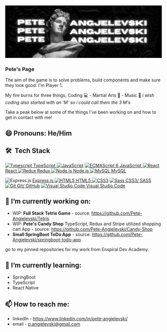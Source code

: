 ![Pete-Angjelevski Banner](images/Pete%20Angjelevski.png)

### Pete's Page 

The aim of the game is to solve problems, build components and make sure they look good. I'm Player 1. 

My fire burns for three things, Coding 💻 - Martial Arts 💪 - Music  🎵             *i wish coding also started with an 'M' so i could call them the 3 M's*

Take a peak below at some of the things I've been working on and how to get in contact with me! 


## 😄 Pronouns: He/Him

## 🛠 &nbsp;Tech Stack


<a href="https://www.typescriptlang.org/" title="Typescript"><img src="https://github.com/get-icon/geticon/raw/master/icons/typescript-icon.svg" alt="Typescript" width="21px" height="21px">  TypeScript    </a>
<a href="https://developer.mozilla.org/en-US/docs/Web/JavaScript" title="JavaScript"><img src="https://github.com/get-icon/geticon/raw/master/icons/javascript.svg" alt="JavaScript" width="21px" height="21px"></a>
<a href="https://tc39.es/ecma262/" title="ECMAScript 6"><img src="https://github.com/get-icon/geticon/raw/master/icons/es6.svg" alt="ECMAScript 6" width="21px" height="21px">  JavaScript     </a>
<a href="https://reactjs.org/" title="React"><img src="https://github.com/get-icon/geticon/raw/master/icons/react.svg" alt="React" width="21px" height="21px">  React     </a>
<a href="https://redux.js.org/" title="Redux"><img src="https://github.com/get-icon/geticon/raw/master/icons/redux.svg" alt="Redux" width="21px" height="21px">  Redux    </a>
<a href="https://nodejs.org/" title="Node.js"><img src="https://github.com/get-icon/geticon/raw/master/icons/nodejs-icon.svg" alt="Node.js" width="21px" height="21px">  Node.js    </a>
<a href="https://dev.mysql.com/" title="MySQL"><img src="https://github.com/get-icon/geticon/raw/master/icons/mysql.svg" alt="MySQL" width="21px" height="21px">  MySQL    </a>

![Express.js](https://img.shields.io/badge/-Express-black?style=flat-square&logo=expressjs) <a href="https://img.shields.io/badge/-Express-black?style=flat-square&logo=expressjs">Express.js </a> 
<a href="https://www.w3.org/TR/html5/" title="HTML5"><img src="https://github.com/get-icon/geticon/raw/master/icons/html-5.svg" alt="HTML5" width="21px" height="21px">  HTML5    </a>
<a href="https://www.w3.org/TR/CSS/" title="CSS3"><img src="https://github.com/get-icon/geticon/raw/master/icons/css-3.svg" alt="CSS3" width="21px" height="21px"></a>
<a href="https://sass-lang.com/" title="Sass"><img src="https://github.com/get-icon/geticon/raw/master/icons/sass.svg" alt="Sass" width="21px" height="21px">  CSS3/ SASS</a>
<a href="https://git-scm.com/" title="Git"><img src="https://github.com/get-icon/geticon/raw/master/icons/git-icon.svg" alt="Git" width="21px" height="21px">  Git/ GitHub</a>
<a href="https://code.visualstudio.com/" title="Visual Studio Code"><img src="https://github.com/get-icon/geticon/raw/master/icons/visual-studio-code.svg" alt="Visual Studio Code" width="21px" height="21px">  Visual Studio Code</a>





## 🔭 I’m currently working on:

  - WIP: **Full Stack Tetris Game** - source: https://github.com/Pete-Angjelevski/Tetris
  - WIP: **Pete's Candy Shop** TypeScript, Redux and Stripe utilized shopping cart App - source: https://github.com/Pete-Angjelevski/Candy-Shop
  - **Small SpringBoot ToDo App** - source: https://github.com/Pete-Angjelevski/springboot-todo-app
  
  
  go to my pinned repositories for my work from Enspiral Dev Academy.

## 🌱 I’m currently learning:

  - SpringBoot 
  - TypeScript
  - React Native

## 📫 How to reach me:

  - linkedIn - https://www.linkedin.com/in/pete-angjelevski/
  - email - p.angjelevski@gmail.com

